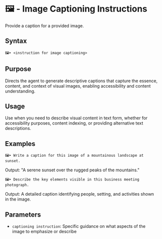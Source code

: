 # 🖼️ - Image Captioning Instructions
Provide a caption for a provided image.

## Syntax
`🖼️➤ <instruction for image captioning>`

## Purpose
Directs the agent to generate descriptive captions that capture the essence, content, and context of visual images, enabling accessibility and content understanding.

## Usage
Use when you need to describe visual content in text form, whether for accessibility purposes, content indexing, or providing alternative text descriptions.

## Examples
```example
🖼️➤ Write a caption for this image of a mountainous landscape at sunset.
```

Output: "A serene sunset over the rugged peaks of the mountains."

```example
🖼️➤ Describe the key elements visible in this business meeting photograph.
```

Output: A detailed caption identifying people, setting, and activities shown in the image.

## Parameters
- `captioning instruction`: Specific guidance on what aspects of the image to emphasize or describe
